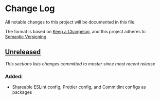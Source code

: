 # Change Log

All notable changes to this project will be documented in this file.

The format is based on [Keep a Changelog](https://keepachangelog.com/en/1.0.0/), and this project adheres to [Semantic Versioning](https://semver.org/spec/v2.0.0.html).

## [Unreleased](https://github.com/crypto-papers/design-system/compare/v0.0.1...HEAD)

_This sections lists changes committed to master since most recent release_

### Added:

- Shareable ESLint config, Prettier config, and Commitlint configs as packages
